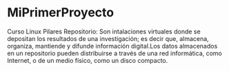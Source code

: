# MiPrimerProyecto
Curso Linux Pilares
Repositorio: Son intalaciones virtuales donde se depositan los resultados de una investigación; es decir que, almacena, organiza, mantiende y difunde información digital.Los datos almacenados en un repositorio pueden distribuirse a través de una red informática, como Internet, o de un medio físico, como un disco compacto. 
